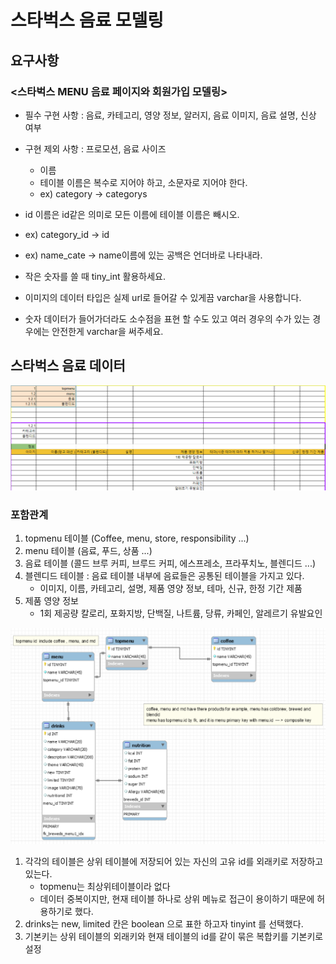 # 스타벅스 음료 모델링

## 요구사항
### <스타벅스 MENU 음료 페이지와 회원가입 모델링>
- 필수 구현 사항 : 음료, 카테고리, 영양 정보, 알러지, 음료 이미지, 음료 설명, 신상 여부
- 구현 제외 사항 : 프로모션, 음료 사이즈
  - 이름
  - 테이블 이름은 복수로 지어야 하고, 소문자로 지어야 한다.
  - ex) category → categorys

- id 이름은 id같은 의미로 모든 이름에 테이블 이름은 빼시오.
- ex) category_id → id
- ex) name_cate → name이름에 있는 공백은 언더바로 나타내라.
- 작은 숫자를 쓸 때 tiny_int 활용하세요.
- 이미지의 데이터 타입은 실제 url로 들어갈 수 있게끔 varchar을 사용합니다.
- 숫자 데이터가 들어가더라도 소수점을 표현 할 수도 있고 여러 경우의 수가 있는 경우에는 안전한게 varchar을 써주세요.

## 스타벅스 음료 데이터

![img.png](data.png)

### 포함관계 
1. topmenu 테이블 (Coffee, menu, store, responsibility ...) 
2. menu 테이블 (음료, 푸드, 상품 ...)
3. 음료 테이블 (콜드 브루 커피, 브루드 커피, 에스프레소, 프라푸치노, 블렌디드 ...)
4. 블렌디드 테이블 : 음료 테이블 내부에 음료들은 공통된 테이블을 가지고 있다.
   -  이미지, 이름, 카테고리, 설명,	제품 영양 정보, 테마, 신규,	한정 기간 제품
5. 제품 영양 정보 
    - 1회 제공량 칼로리, 포화지방, 단백질, 나트륨, 당류, 카페인, 알레르기 유발요인


![img.png](starbucks.png)

1. 각각의 테이블은 상위 테이블에 저장되어 있는 자신의 고유 id를 외래키로 저장하고 있는다. 
    - topmenu는 최상위테이블이라 없다
    - 데이터 중복이지만, 현재 테이블 하나로 상위 메뉴로 접근이 용이하기 때문에 허용하기로 했다.
2. drinks는 new, limited 칸은 boolean 으로 표한 하고자 tinyint 를 선택했다.
3. 기본키는 상위 테이블의 외래키와 현재 테이블의 id를 같이 묶은 복합키를 기본키로 설정
